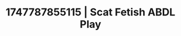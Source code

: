 ---
categories:
- Intimate storytelling
- Naughty librarian
- MILF
- Ebony
- Dirty mind games
image: /assets/images/1747787855115.jpg
layout: post
seo:
  description: Featured content with high-quality ABDL Play, Scat Fetish. HD images
    available.
  keywords: ABDL Play, Scat Fetish
  og_image: /assets/images/1747787855115.jpg
  schema_type: VisualArtwork
tags:
- '#1747787855115'
- ABDL Play
- Scat Fetish
title: 1747787855115 | Scat Fetish ABDL Play
---